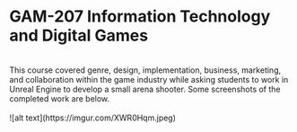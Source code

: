 # GAM-207 Information Technology and Digital Games
<br/>
This course covered genre, design, implementation, business, marketing, and collaboration within the game industry while asking students to work in Unreal Engine to develop a small arena shooter. Some screenshots of the completed work are below.
<br>
<br>
![alt text](https://imgur.com/XWR0Hqm.jpeg)
